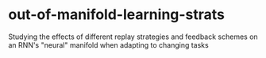 # out-of-manifold-learning-strats
Studying the effects of different replay strategies and feedback schemes on an RNN's "neural" manifold when adapting to changing tasks
